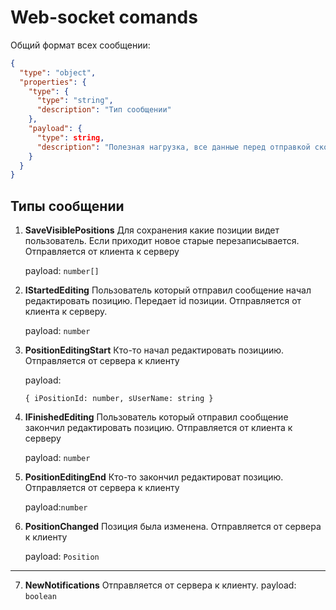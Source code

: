 # Web-socket comands

Общий формат всех сообщении:
```json json_schema
{
  "type": "object",
  "properties": {
    "type": {
      "type": "string",
      "description": "Тип сообщении"
    },
    "payload": {
      "type": string,
      "description": "Полезная нагрузка, все данные перед отправкой сконвертировать в json"
    }
  }
}
```

## Типы сообщении
1. **SaveVisiblePositions**
  Для сохранения какие позиции видет пользователь. Если приходит новое старые    перезаписывается. Отправляется от клиента к серверу
  
    payload: ```number[]```

2. **IStartedEditing** Пользователь который отправил сообщение начал редактировать позицию. Передает id позиции. Отправляется от клиента к серверу.

    payload: ```number```

3. **PositionEditingStart**  Кто-то начал редактировать позициию. Отправляется от сервера к клиенту
  
    payload:

    `{
      iPositionId: number,
      sUserName: string
    }`

4. **IFinishedEditing** Пользователь который отправил сообщение закончил редактировать позицию. Отправляется от клиента к серверу

    payload: `number`

5. **PositionEditingEnd** Кто-то закончил редактироват
   позицию. Отправляется от сервера к клиенту

    payload:`number`

6. **PositionChanged** Позиция была изменена. Отправляется от сервера к клиенту

    payload: `Position`

****

7. **NewNotifications** Отправляется от сервера к клиенту. 
    payload: `boolean`

